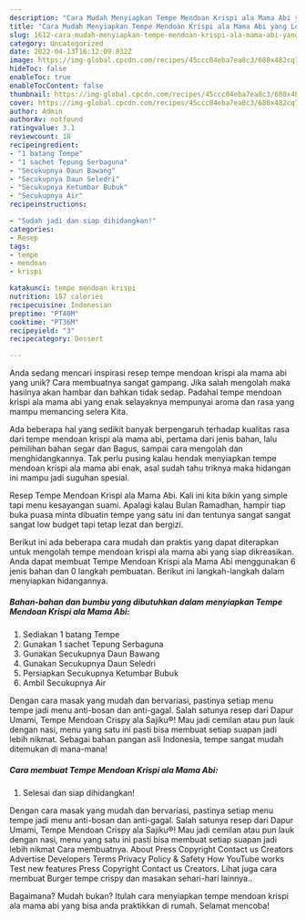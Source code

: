 ```yaml
---
description: "Cara Mudah Menyiapkan Tempe Mendoan Krispi ala Mama Abi yang Lezat Sekali"
title: "Cara Mudah Menyiapkan Tempe Mendoan Krispi ala Mama Abi yang Lezat Sekali"
slug: 1612-cara-mudah-menyiapkan-tempe-mendoan-krispi-ala-mama-abi-yang-lezat-sekali
category: Uncategorized
date: 2022-04-13T16:12:09.832Z
image: https://img-global.cpcdn.com/recipes/45ccc04eba7ea8c3/680x482cq70/tempe-mendoan-krispi-ala-mama-abi-foto-resep-utama.jpg
hideToc: false
enableToc: true
enableTocContent: false
thumbnail: https://img-global.cpcdn.com/recipes/45ccc04eba7ea8c3/680x482cq70/tempe-mendoan-krispi-ala-mama-abi-foto-resep-utama.jpg
cover: https://img-global.cpcdn.com/recipes/45ccc04eba7ea8c3/680x482cq70/tempe-mendoan-krispi-ala-mama-abi-foto-resep-utama.jpg
author: Admin
authorAv: notfound
ratingvalue: 3.1
reviewcount: 18
recipeingredient:
- "1 batang Tempe"
- "1 sachet Tepung Serbaguna"
- "Secukupnya Daun Bawang"
- "Secukupnya Daun Seledri"
- "Secukupnya Ketumbar Bubuk"
- "Secukupnya Air"
recipeinstructions:

- "Sudah jadi dan siap dihidangkan!"
categories:
- Resep
tags:
- tempe
- mendoan
- krispi

katakunci: tempe mendoan krispi 
nutrition: 187 calories
recipecuisine: Indonesian
preptime: "PT40M"
cooktime: "PT36M"
recipeyield: "3"
recipecategory: Dessert

---
```





Anda sedang mencari inspirasi resep tempe mendoan krispi ala mama abi yang unik? Cara membuatnya sangat gampang. Jika salah mengolah maka hasilnya akan hambar dan bahkan tidak sedap. Padahal tempe mendoan krispi ala mama abi yang enak selayaknya mempunyai aroma dan rasa yang mampu memancing selera Kita.





Ada beberapa hal yang sedikit banyak berpengaruh terhadap kualitas rasa dari tempe mendoan krispi ala mama abi, pertama dari jenis bahan, lalu pemilihan bahan segar dan Bagus, sampai cara mengolah dan menghidangkannya. Tak perlu pusing kalau hendak menyiapkan tempe mendoan krispi ala mama abi enak,      asal sudah tahu triknya maka hidangan ini mampu jadi suguhan spesial.














Resep Tempe Mendoan Krispi ala Mama Abi. Kali ini kita bikin yang simple tapi menu kesayangan suami. Apalagi kalau Bulan Ramadhan, hampir tiap buka puasa minta dibuatin tempe yang satu ini dan tentunya sangat sangat sangat low budget tapi tetap lezat dan bergizi.






Berikut ini ada beberapa cara mudah dan praktis yang dapat diterapkan untuk mengolah tempe mendoan krispi ala mama abi yang siap dikreasikan. Anda dapat membuat Tempe Mendoan Krispi ala Mama Abi menggunakan 6 jenis bahan dan 0 langkah pembuatan. Berikut ini langkah-langkah dalam menyiapkan hidangannya.

<!--inarticleads1-->

##### Bahan-bahan dan bumbu yang dibutuhkan dalam menyiapkan Tempe Mendoan Krispi ala Mama Abi:

1. Sediakan 1 batang Tempe
1. Gunakan 1 sachet Tepung Serbaguna
1. Gunakan Secukupnya Daun Bawang
1. Gunakan Secukupnya Daun Seledri
1. Persiapkan Secukupnya Ketumbar Bubuk
1. Ambil Secukupnya Air


Dengan cara masak yang mudah dan bervariasi, pastinya setiap menu tempe jadi menu anti-bosan dan anti-gagal. Salah satunya resep dari Dapur Umami, Tempe Mendoan Crispy ala Sajiku®! Mau jadi cemilan atau pun lauk dengan nasi, menu yang satu ini pasti bisa membuat setiap suapan jadi lebih nikmat. Sebagai bahan pangan asli Indonesia, tempe sangat mudah ditemukan di mana-mana! 

<!--inarticleads2-->

##### Cara membuat Tempe Mendoan Krispi ala Mama Abi:


1. Selesai dan siap dihidangkan!

Dengan cara masak yang mudah dan bervariasi, pastinya setiap menu tempe jadi menu anti-bosan dan anti-gagal. Salah satunya resep dari Dapur Umami, Tempe Mendoan Crispy ala Sajiku®! Mau jadi cemilan atau pun lauk dengan nasi, menu yang satu ini pasti bisa membuat setiap suapan jadi lebih nikmat Cara membuatnya. About Press Copyright Contact us Creators Advertise Developers Terms Privacy Policy &amp; Safety How YouTube works Test new features Press Copyright Contact us Creators. Lihat juga cara membuat Burger tempe crispy dan masakan sehari-hari lainnya.. 

Bagaimana? Mudah bukan? Itulah cara menyiapkan tempe mendoan krispi ala mama abi yang bisa anda praktikkan di rumah. Selamat mencoba!
